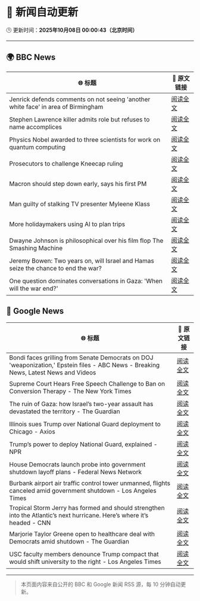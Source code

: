 # 🧠 新闻自动更新

🕒 更新时间：**2025年10月08日 00:00:43（北京时间）**

---

## 🌍 BBC News

| 🌐 标题 | 🔗 原文链接 |
|--------|-------------|
| Jenrick defends comments on not seeing 'another white face' in area of Birmingham | [阅读全文](https://www.bbc.com/news/articles/cy85zlpwne6o?at_medium=RSS&at_campaign=rss) |
| Stephen Lawrence killer admits role but refuses to name accomplices | [阅读全文](https://www.bbc.com/news/articles/cewn99k9l7zo?at_medium=RSS&at_campaign=rss) |
| Physics Nobel awarded to three scientists for work on quantum computing | [阅读全文](https://www.bbc.com/news/articles/c98d00nq47jo?at_medium=RSS&at_campaign=rss) |
| Prosecutors to challenge Kneecap ruling | [阅读全文](https://www.bbc.com/news/articles/ced57ddgqpyo?at_medium=RSS&at_campaign=rss) |
| Macron should step down early, says his first PM | [阅读全文](https://www.bbc.com/news/articles/cn0rjn3l8w2o?at_medium=RSS&at_campaign=rss) |
| Man guilty of stalking TV presenter Myleene Klass | [阅读全文](https://www.bbc.com/news/articles/cj0766g9edyo?at_medium=RSS&at_campaign=rss) |
| More holidaymakers using AI to plan trips | [阅读全文](https://www.bbc.com/news/articles/czdjzm2gv7qo?at_medium=RSS&at_campaign=rss) |
| Dwayne Johnson is philosophical over his film flop The Smashing Machine | [阅读全文](https://www.bbc.com/news/articles/c78400jpd40o?at_medium=RSS&at_campaign=rss) |
| Jeremy Bowen: Two years on, will Israel and Hamas seize the chance to end the war? | [阅读全文](https://www.bbc.com/news/articles/cvgqyj268ljo?at_medium=RSS&at_campaign=rss) |
| One question dominates conversations in Gaza: 'When will the war end?' | [阅读全文](https://www.bbc.com/news/articles/czjvzxn0ekko?at_medium=RSS&at_campaign=rss) |

## 📰 Google News

| 🌐 标题 | 🔗 原文链接 |
|--------|-------------|
| Bondi faces grilling from Senate Democrats on DOJ 'weaponization,' Epstein files - ABC News - Breaking News, Latest News and Videos | [阅读全文](https://news.google.com/rss/articles/CBMitwFBVV95cUxPT2ZTLW5ldE1VNTlLZHRBQzJkMHJvN2VHcG0tNm1TVWdBWF9UdFdaVHBkbk9ZVThXRm9xa2hhczh5d3hZaGZXVk5TOHBxUV80NENZQTU3ZVFhSU9kZmNqMER4X2VWMXZLSHZJSkNhbl9TbG5Qc3Z6WTJGbXp4andhSEJOSVZvM0JYeDBIc2k2MGNDWEtlU0dlZm52a042MEZBS245QzJSVWl5OHJWa05QMzk0eDZqcm_SAbwBQVVfeXFMTV9BdUdJaFh4YmxPdzZhbHE5WHV3WGVTa2xyT3lpSUFDaVd6M0FrdkpiRTN4dlcxR29KZ2pxM0lfekFvN2xfZlp6SktHLTFwUlI0RFpRc0tNZEFtMl9HeEx4LVRnWk8tcC1teHRCSHZUX1ZwWkt6ME5lbzJ0Wjd2Z3FIT1N0YTl6UnBDM2NkWi1MQ1ZweTIycDR6cHpzeXNOTEFKVDNxRzhVSFJPN0M1UHpRVnF1bWUxSzhVQl8?oc=5) |
| Supreme Court Hears Free Speech Challenge to Ban on Conversion Therapy - The New York Times | [阅读全文](https://news.google.com/rss/articles/CBMimAFBVV95cUxOaTZmMDJIcERXY2JfTU52a1JjUHByZnlVSGhBMjZjcm1KZGZqWEJUOFFtRElvLWdfOE13VVlIUXpSMzhXSFBIbkczMmpSM2ZaRlYyNzhxR1VHQnVkM2V6ZWFpYWROYmM3Yl9ISVdIbV9zM3VwQ3NYdXRQcFU5S1VmN1VyalhnTGFEa25McWFWMXVodUpfS0FILQ?oc=5) |
| The ruin of Gaza: how Israel’s two-year assault has devastated the territory - The Guardian | [阅读全文](https://news.google.com/rss/articles/CBMizwFBVV95cUxNVl9fSlNVWFNaa3dwNlliZk9LenRRYzM1eDFLQms0dUpDSGhOV3NweXRmWktDUlpObUlxMnA0bF9vb0ZtaEVselJYeUdndkNjRXNOWmx5MWg0bXMtQ0NtNUdjVUdIS0ZhVHk4bzBha3hYZ3NxM3FYcmRsOE56MV84d0p6R2ZKblNaWjloZHJnRndFTWVnVkpYOXgtWkw0MFBfMmcxZXhYR3ExVG41QTVmdnhSX29RVThfQTNkX3VaTGltaUZ2YXVZVUpJU25EMFU?oc=5) |
| Illinois sues Trump over National Guard deployment to Chicago - Axios | [阅读全文](https://news.google.com/rss/articles/CBMiiAFBVV95cUxPUVhfLTJLLVpld2FXbFlueVlESHZzUGpmNkt4SXlCaHJ4cFFXZTVpWE54d3FwdVBEaG50eFB1TTZEamh5MFozUS15VFBWa2xoR0d3NG54TzZnS3VvYVFTck9xRVVJMmNVTi05Rl9kOUpRQ1NXU1BoTWF2THZ1VVRvNElfc0VkcFM3?oc=5) |
| Trump’s power to deploy National Guard, explained - NPR | [阅读全文](https://news.google.com/rss/articles/CBMijAFBVV95cUxPdXh3UXlQQTBHaU5BU3ZCSk94VUdULWpLTmJCZ1VISEsyVWVUcEJlU3k2Yk54NmZpYkxJU2pMSm1BLVUzYmItWkpPcU16b01hX3lfVGFnT2NCQmFRNDNmelMwOVZBNkNrczJyNlNaeDJkS2gtQ0JOeGdLZ2JTeU5mczgzd19oWFo3NWRuVA?oc=5) |
| House Democrats launch probe into government shutdown layoff plans - Federal News Network | [阅读全文](https://news.google.com/rss/articles/CBMixAFBVV95cUxQYlROTlVYQ0VucEVQUGgtZFRXMFFFNGhzd3pud3dnaFRtMkI1Rk5ZT19yNlZmM0RSOTRyM1FEc09qT2xNOTRnbnFBbW9YaFhjWjV2azBTWHlVNVRkampFNHF5ZjB2b3l2eWZDR3VrcngxUFpsSE84N1dXTDNocmxFazFKZDI3RGNUblQ0LUZFSVB3QjVVSUxYNGk1eDByOVpJSTVaSXB2ZXRKUjUyaks1XzA2cUtFcnAxVEdLVkZyMTA5Z2Fy?oc=5) |
| Burbank airport air traffic control tower unmanned, flights canceled amid government shutdown - Los Angeles Times | [阅读全文](https://news.google.com/rss/articles/CBMi1gFBVV95cUxNT0tURFZpaHk3N2tBbHRYWWxVS3N3d0pPYndzNF9EZ1N1dlZtQjh6WTZTanFwQUVXS0huVGRLM2VScjlfTkd5QnhuRzBqQUY5NWhqYUxwc05YQXp3X0R3alRyaFBIVzg1bWpCZmp1cTZYTWM3SW9RYnlrcVJDSktOV3k1VkU2RFdiQ0ZiM3JQVk9OT2x0dVlUUk5YWXJBMVRtOVlKLWRCbWk3UnBxakx6MUtpcWo4dldoYnBLNjhnOGptcjFQZWMtc3Etb3o1em9UcW5PUDJ3?oc=5) |
| Tropical Storm Jerry has formed and should strengthen into the Atlantic’s next hurricane. Here’s where it’s headed - CNN | [阅读全文](https://news.google.com/rss/articles/CBMihgFBVV95cUxNcjlfMjdma0E3MDR3MWl0YThIYlRNcmdialRkNE1WRHRpM1NldG43TnNaV3luZjJla2dWTXhYbHk3TmF0RHBhX1JHV0xqejYzaFlGWnZRdEFOWTdhUDE2Nld2SVQ3MFFMU095WjRVTm1Vam1hdUp3dEM3d1UwTWJfNG56aFA2Zw?oc=5) |
| Marjorie Taylor Greene open to healthcare deal with Democrats amid shutdown - The Guardian | [阅读全文](https://news.google.com/rss/articles/CBMiowFBVV95cUxOZXlLWF81djNUXzZfMEF3MjVuaXpSRndLN2c4ZFEwNEJESHQzS2NIV0ZwbldYdldSR0hGY3dHNVcyWmlJRGpabng1ZVF5RkJIUkxPS1pna1FLd1dSemhVWUEzX1NuSkNock1rcXQxd3E2eHkzMUhIMmdKbHRPVm5yaUJkVWZYWGRwSk83T2lkR05YXzZ2cTc5TmNFT3pCVEFvSkZZ?oc=5) |
| USC faculty members denounce Trump compact that would shift university to the right - Los Angeles Times | [阅读全文](https://news.google.com/rss/articles/CBMie0FVX3lxTE51bDVoOThxMG9odURaYUJsbUpHNzRKV29ULTd5X29ZcmV1V3hxX1lPM0tUTzBZUFVIeDdVbWNuRlZRakFzM21pR3RwTk1OQk5nMF9FUmN0N0JSMkI5bWpxMnVEckF4anRfU2N2Zkh3TFJXaGpBMzhnYkExOA?oc=5) |

---
> 本页面内容来自公开的 BBC 和 Google 新闻 RSS 源，每 10 分钟自动更新。